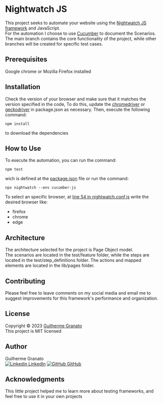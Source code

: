# **Nightwatch JS**

This project seeks to automate your website using the [Nightwatch JS framework](https://nightwatchjs.org) and JavaScript.\
For the automation I choose to use [Cucumber](https://cucumber.io) to document the Scenarios.\
The main branch contains the core functionality of the project, while other branches will be created for specific test cases.

## **Prerequisites**
Google chrome or Mozilla Firefox installed

## **Installation**
Check the version of your browser and make sure that it matches the version specified in the code,
To do this, update the [chromedriver](package.json) or [geckodriver](package.json) in package.json as necessary. Then, execute the following command:
 ``` 
 npm install
 ``` 
 to download the dependencies 

## **How to Use**
To execute the automation, you can run the command:
```
npm test
```
wich is defined at the [package.json](package.json) file or run the command:
```
npx nightwatch --env cucumber-js 
```
To select an specific browser, at [line 54 in nightwatch.conf.js](nightwatch.conf.js?plain=1#L55) write the desired browser like:
- firefox
- chrome
- edge

## **Architecture**
The architecture selected for the project is Page Object model.\
The scenarios are located in the test/feature folder, while the steps are located in the test/step_definitions folder. The actions and mapped elements are located in the lib/pages folder.

## **Contributing**
Please feel free to leave comments on my social media and email me to suggest improvements for this framework's performance and organization.

## **License**
Copyright © 2023 [Guilherme Granato](https://github.com/GfGranato) \
This project is MIT licensed

## **Author**
Guilherme Granato \
 [![Linkedin](https://i.stack.imgur.com/gVE0j.png) LinkedIn](https://www.linkedin.com/in/guilherme-granato/)
 [![GitHub](https://i.stack.imgur.com/tskMh.png) GitHub](https://github.com/GfGranato/)

## **Acknowledgments**
This little project helped me to learn more about testing frameworks, and feel free to use it in your own projects

